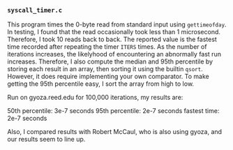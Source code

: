 ### `syscall_timer.c`
This program times the 0-byte read from standard input using `gettimeofday`.
In testing, I found that the read occasionally took less than 1 microsecond. Therefore, I took 10 reads back to back.
The reported value is the fastest time recorded after repeating the timer `ITERS` times. As the number of iterations increases, the likelyhood of encountering an abnormally fast run increases. Therefore, I also compute the median and 95th percentile by storing each result in an array, then sorting it using the builtin `qsort`. However, it does require implementing your own comparator. To make getting the 95th percentile easy, I sort the array from high to low.

Run on gyoza.reed.edu for 100,000 iterations, my results are:

50th percentile: 3e-7 seconds
95th percentile: 2e-7 seconds
fastest time: 2e-7 seconds

Also, I compared results with Robert McCaul, who is also using gyoza, and our results seem to line up.
